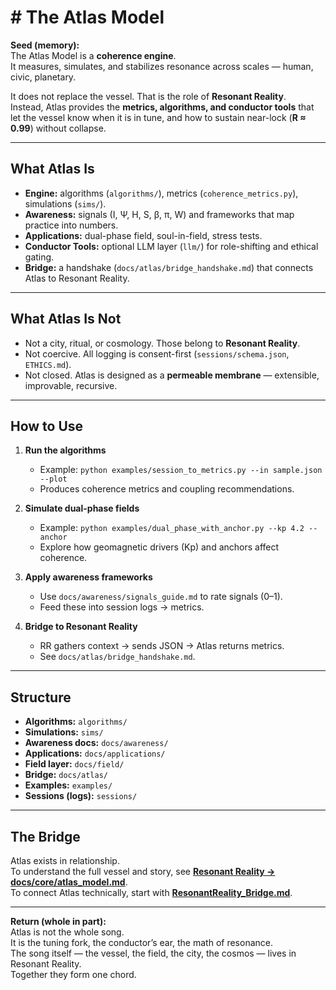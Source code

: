 # # The Atlas Model

**Seed (memory):**  
The Atlas Model is a **coherence engine**.  
It measures, simulates, and stabilizes resonance across scales — human, civic, planetary.  

It does not replace the vessel. That is the role of **Resonant Reality**.  
Instead, Atlas provides the **metrics, algorithms, and conductor tools** that let the vessel know when it is in tune, and how to sustain near-lock (**R ≈ 0.99**) without collapse.

---

## What Atlas Is

- **Engine:** algorithms (`algorithms/`), metrics (`coherence_metrics.py`), simulations (`sims/`).
- **Awareness:** signals (I, Ψ, H, S, β, π, W) and frameworks that map practice into numbers.
- **Applications:** dual-phase field, soul-in-field, stress tests.
- **Conductor Tools:** optional LLM layer (`llm/`) for role-shifting and ethical gating.
- **Bridge:** a handshake (`docs/atlas/bridge_handshake.md`) that connects Atlas to Resonant Reality.

---

## What Atlas Is Not

- Not a city, ritual, or cosmology. Those belong to **Resonant Reality**.
- Not coercive. All logging is consent-first (`sessions/schema.json`, `ETHICS.md`).
- Not closed. Atlas is designed as a **permeable membrane** — extensible, improvable, recursive.

---

## How to Use

1. **Run the algorithms**  
   - Example: `python examples/session_to_metrics.py --in sample.json --plot`  
   - Produces coherence metrics and coupling recommendations.

2. **Simulate dual-phase fields**  
   - Example: `python examples/dual_phase_with_anchor.py --kp 4.2 --anchor`  
   - Explore how geomagnetic drivers (Kp) and anchors affect coherence.

3. **Apply awareness frameworks**  
   - Use `docs/awareness/signals_guide.md` to rate signals (0–1).  
   - Feed these into session logs → metrics.

4. **Bridge to Resonant Reality**  
   - RR gathers context → sends JSON → Atlas returns metrics.  
   - See `docs/atlas/bridge_handshake.md`.

---

## Structure

- **Algorithms:** `algorithms/`  
- **Simulations:** `sims/`  
- **Awareness docs:** `docs/awareness/`  
- **Applications:** `docs/applications/`  
- **Field layer:** `docs/field/`  
- **Bridge:** `docs/atlas/`  
- **Examples:** `examples/`  
- **Sessions (logs):** `sessions/`

---

## The Bridge

Atlas exists in relationship.  
To understand the full vessel and story, see **[Resonant Reality → docs/core/atlas_model.md](https://github.com/terralanmira/resonant-reality)**.  
To connect Atlas technically, start with **[ResonantReality_Bridge.md](atlas/ResonantReality_Bridge.md)**.

---

**Return (whole in part):**  
Atlas is not the whole song.  
It is the tuning fork, the conductor’s ear, the math of resonance.  
The song itself — the vessel, the field, the city, the cosmos — lives in Resonant Reality.  
Together they form one chord.

